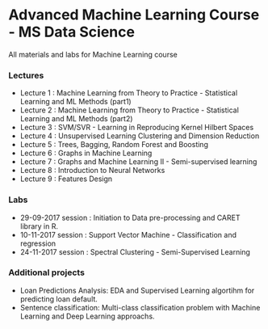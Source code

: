 # Advanced Machine Learning Course - MS Data Science

All materials and labs for Machine Learning course


### Lectures

  - Lecture 1 : Machine Learning from Theory to Practice - Statistical Learning and ML Methods (part1)
  - Lecture 2 : Machine Learning from Theory to Practice - Statistical Learning and ML Methods (part2)
  - Lecture 3 : SVM/SVR  - Learning in Reproducing Kernel Hilbert Spaces
  - Lecture 4 : Unsupervised Learning Clustering and Dimension Reduction
  - Lecture 5 : Trees, Bagging, Random Forest and Boosting
  - Lecture 6 : Graphs in Machine Learning
  - Lecture 7 : Graphs and Machine Learning II - Semi-supervised learning
  - Lecture 8 : Introduction to Neural Networks
  - Lecture 9 : Features Design

### Labs

  - 29-09-2017 session : Initiation to Data pre-processing and CARET library in R.
  - 10-11-2017 session : Support Vector Machine - Classification and regression
  - 24-11-2017 session : Spectral Clustering - Semi-Supervised Learning
  
### Additional projects

  - Loan Predictions Analysis: EDA and Supervised Learning algortihm for predicting loan default. 
  - Sentence classification: Multi-class classification problem with Machine Learning and Deep Learning approachs.
